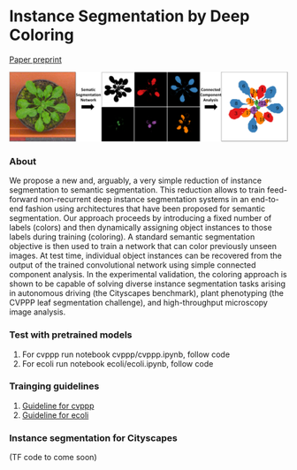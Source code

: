 # Instance Segmentation by Deep Coloring

[Paper preprint](https://arxiv.org/abs/1807.10007)


![Alt text](images/pipeline.png?raw=true "DeepColoring Pipeline")

### About
We propose a new and, arguably, a very simple reduction of instance segmentation to semantic segmentation. This reduction allows to train feed-forward non-recurrent deep instance segmentation systems in an end-to-end fashion using architectures that have been proposed for semantic segmentation. Our approach proceeds by introducing a fixed number of labels (colors) and then dynamically assigning object instances to those labels during training (coloring). A standard semantic segmentation objective is then used to train a network that can color previously unseen images. At test time, individual object instances can be recovered from the output of the trained convolutional network using simple connected component analysis. In the experimental validation, the coloring approach is shown to be capable of solving diverse instance segmentation tasks arising in autonomous driving (the Cityscapes benchmark), plant phenotyping (the CVPPP leaf segmentation challenge), and high-throughput microscopy image analysis.

### Test with pretrained models
1. For cvppp run notebook cvppp/cvppp.ipynb, follow code
2. For ecoli run notebook ecoli/ecoli.ipynb, follow code

### Trainging guidelines
1. [Guideline for cvppp](cvppp/README.md)
2. [Guideline for ecoli](ecoli/README.md)

### Instance segmentation for Cityscapes
(TF code to come soon)

